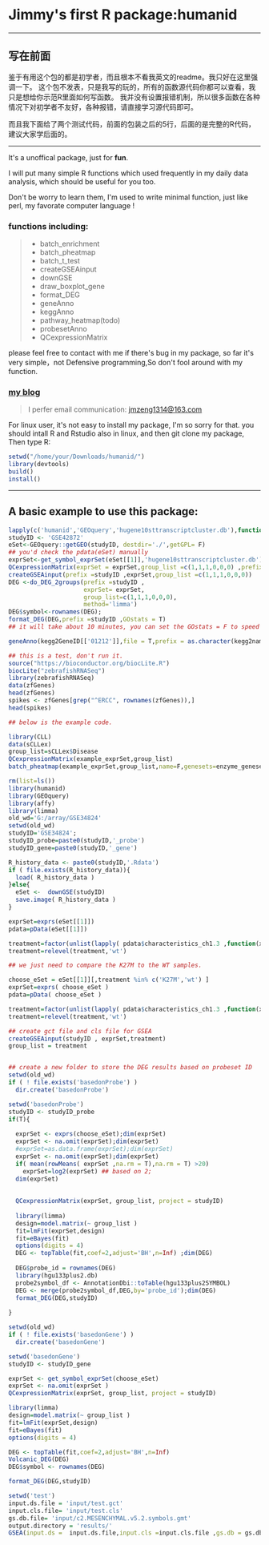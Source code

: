 # Jimmy's first R package:humanid

------

## 写在前面

鉴于有用这个包的都是初学者，而且根本不看我英文的readme。我只好在这里强调一下。
这个包不发表，只是我写的玩的，所有的函数源代码你都可以查看，我只是想给你示范R里面如何写函数。
我并没有设置报错机制，所以很多函数在各种情况下对初学者不友好，各种报错，请直接学习源代码即可。

而且我下面给了两个测试代码，前面的包装之后的5行，后面的是完整的R代码，建议大家学后面的。

------

It's a unoffical package, just for **fun**. 

I will put many simple R functions which used frequently in my daily data analysis, which should be useful for you too. 

Don't be worry to learn them, I'm used to write minimal function, just like perl, my favorate computer language ! 

### functions including:

> * batch_enrichment
> * batch_pheatmap
> * batch_t_test
> * createGSEAinput
> * downGSE
> * draw_boxplot_gene
> * format_DEG
> * geneAnno
> * keggAnno
> * pathway_heatmap(todo)
> * probesetAnno
> * QCexpressionMatrix 


please feel free to contact with me if there's bug in my package, so far it's very simple，not Defensive programming,So don't fool around with my function. 

### [my blog](http://www.bio-info-trainee.com/)

>  I perfer email communication: jmzeng1314@163.com 

For linux user, it's not easy to install my package, I'm so sorry for that.
you should intall R and Rstudio also in linux, and then git clone my package, Then type R:
```R
setwd("/home/your/Downloads/humanid/")
library(devtools)
build()
install()
```

------

## A basic example to use this package:

```R
lapply(c('humanid','GEOquery','hugene10sttranscriptcluster.db'),function(x) library(x,character.only = T))
studyID <- 'GSE42872'
eSet<-GEOquery::getGEO(studyID, destdir='./',getGPL= F)
## you'd check the pdata(eSet) manually 
exprSet<-get_symbol_exprSet(eSet[[1]],'hugene10sttranscriptcluster.db')
QCexpressionMatrix(exprSet = exprSet,group_list =c(1,1,1,0,0,0) ,prefix =studyID )
createGSEAinput(prefix =studyID ,exprSet,group_list =c(1,1,1,0,0,0))
DEG <-do_DEG_2groups(prefix =studyID ,
                     exprSet= exprSet,
                     group_list=c(1,1,1,0,0,0),
                     method='limma')
DEG$symbol<-rownames(DEG);
format_DEG(DEG,prefix =studyID ,GOstats = T) 
## it will take about 10 minutes, you can set the GOstats = F to speed up this process.
```
```R
geneAnno(kegg2GeneID[['01212']],file = T,prefix = as.character(kegg2name['01212','pathway_name']) )
```


```R
## this is a test, don't run it.
source("https://bioconductor.org/biocLite.R")
biocLite("zebrafishRNASeq")
library(zebrafishRNASeq)
data(zfGenes)
head(zfGenes)
spikes <- zfGenes[grep("^ERCC", rownames(zfGenes)),]
head(spikes)

## below is the example code.

library(CLL)
data(sCLLex)
group_list=sCLLex$Disease
QCexpressionMatrix(example_exprSet,group_list)
batch_pheatmap(example_exprSet,group_list,name=F,genesets=enzyme_genesets)

rm(list=ls())
library(humanid)
library(GEOquery)
library(affy)
library(limma)
old_wd='G:/array/GSE34824'
setwd(old_wd)
studyID='GSE34824';
studyID_probe=paste0(studyID,'_probe')
studyID_gene=paste0(studyID,'_gene')

R_history_data <- paste0(studyID,'.Rdata')
if ( file.exists(R_history_data)){
  load( R_history_data )
}else{
  eSet <-  downGSE(studyID)
  save.image( R_history_data )
}

exprSet=exprs(eSet[[1]])
pdata=pData(eSet[[1]])

treatment=factor(unlist(lapply( pdata$characteristics_ch1.3 ,function(x) strsplit(as.character(x),": ")[[1]][2]))) 
treatment=relevel(treatment,'wt')

## we just need to compare the K27M to the WT samples.

choose_eSet = eSet[[1]][,treatment %in% c('K27M','wt') ]
exprSet=exprs( choose_eSet )
pdata=pData( choose_eSet )

treatment=factor(unlist(lapply( pdata$characteristics_ch1.3 ,function(x) strsplit(as.character(x),": ")[[1]][2]))) 
treatment=relevel(treatment,'wt')

## create gct file and cls file for GSEA 
createGSEAinput(studyID , exprSet,treatment) 
group_list = treatment


## create a new folder to store the DEG results based on probeset ID 
setwd(old_wd)
if ( ! file.exists('basedonProbe') )
  dir.create('basedonProbe')

setwd('basedonProbe') 
studyID <- studyID_probe
if(T){  
  
  exprSet <- exprs(choose_eSet);dim(exprSet)
  exprSet <- na.omit(exprSet);dim(exprSet)
  #exprSet=as.data.frame(exprSet);dim(exprSet)
  exprSet <- na.omit(exprSet);dim(exprSet)
  if( mean(rowMeans( exprSet ,na.rm = T),na.rm = T) >20)
    exprSet=log2(exprSet) ## based on 2;
  dim(exprSet)
  
  
  QCexpressionMatrix(exprSet, group_list, project = studyID)
  
  library(limma)
  design=model.matrix(~ group_list )
  fit=lmFit(exprSet,design)
  fit=eBayes(fit)
  options(digits = 4)
  DEG <- topTable(fit,coef=2,adjust='BH',n=Inf) ;dim(DEG)
  
  DEG$probe_id = rownames(DEG)
  library(hgu133plus2.db)
  probe2symbol_df <- AnnotationDbi::toTable(hgu133plus2SYMBOL)
  DEG <- merge(probe2symbol_df,DEG,by='probe_id');dim(DEG)
  format_DEG(DEG,studyID)
  
}

setwd(old_wd)
if ( ! file.exists('basedonGene') )
  dir.create('basedonGene')

setwd('basedonGene')
studyID <- studyID_gene

exprSet <- get_symbol_exprSet(choose_eSet)
exprSet <- na.omit(exprSet )
QCexpressionMatrix(exprSet, group_list, project = studyID)

library(limma)
design=model.matrix(~ group_list )
fit=lmFit(exprSet,design)
fit=eBayes(fit)
options(digits = 4)

DEG <- topTable(fit,coef=2,adjust='BH',n=Inf)
Volcanic_DEG(DEG)
DEG$symbol <- rownames(DEG)

format_DEG(DEG,studyID)

setwd('test')
input.ds.file = 'input/test.gct'
input.cls.file= 'input/test.cls'
gs.db.file= 'input/c2.MESENCHYMAL.v5.2.symbols.gmt'
output.directory = 'results/'
GSEA(input.ds =  input.ds.file,input.cls =input.cls.file ,gs.db = gs.db.file ,output.directory='./', reshuffling.type      = "gene.labels")


```
